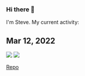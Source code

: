 ### Hi there 👋

<p>I'm Steve. My current activity:</p> 

## Mar 12, 2022

<img src="https://bogoodski.blob.core.windows.net/bogoodski2022/bogoodski2022readmeUpdate.jpg" />

<img src="https://bogoodski.blob.core.windows.net/bogoodski2022/bogoodski2022firstlanding.jpg" />

<p><a href="https://github.com/sbogucki12/march2022-app">Repo</a></p>

